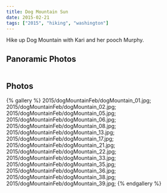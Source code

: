 ```yaml
---
title: Dog Mountain Sun
date: 2015-02-21 
tags: ["2015", "hiking", "washington"]
---
```


Hike up Dog Mountain with Kari and her pooch Murphy.

## Panoramic Photos

<a href="http://willprogramforfood.com/photos/dog-mountain-sun/">
<img alt="" class="photo"   src="http://willprogramforfood.com/photos/pics/panoramic/2015/dogMountainFeb/thumb/dogMountainPano-2.jpg"/></a>


## Photos

{% gallery %}
2015/dogMountainFeb/dogMountain_01.jpg;
2015/dogMountainFeb/dogMountain_02.jpg;
2015/dogMountainFeb/dogMountain_05.jpg;
2015/dogMountainFeb/dogMountain_06.jpg;
2015/dogMountainFeb/dogMountain_08.jpg;
2015/dogMountainFeb/dogMountain_13.jpg;
2015/dogMountainFeb/dogMountain_17.jpg;
2015/dogMountainFeb/dogMountain_21.jpg;
2015/dogMountainFeb/dogMountain_22.jpg;
2015/dogMountainFeb/dogMountain_33.jpg;
2015/dogMountainFeb/dogMountain_35.jpg;
2015/dogMountainFeb/dogMountain_36.jpg;
2015/dogMountainFeb/dogMountain_38.jpg;
2015/dogMountainFeb/dogMountain_39.jpg;
{% endgallery %}
